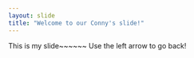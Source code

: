 ```yaml
---
layout: slide
title: "Welcome to our Conny's slide!"
---
```

This is my slide~~~~~~
Use the left arrow to go back!
